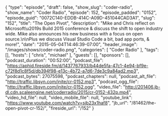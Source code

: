 {
  "type": "episode",
  "draft": false,
  "show_slug": "coder-radio",
  "show_name": "Coder Radio",
  "episode": 152,
  "episode_padded": "0152",
  "episode_guid": "0072C140-EDDB-414C-A09D-451044CAD3A1",
  "slug": "152",
  "title": "The Open Pivot",
  "description": "Mike and Chris reflect on Microsoft\u2019s Build 2015 conference & discuss the shift to open industry wide. Mike also announces his new business with a focus on open source.\n\nPlus we discuss Visual Studio Code a bit, bad app ports, & more!",
  "date": "2015-05-04T14:46:39-07:00",
  "header_image": "/images/shows/coder-radio.png",
  "categories": [
    "Coder Radio"
  ],
  "tags": [],
  "hosts": [
    "chris",
    "michael"
  ],
  "guests": [],
  "sponsors": [],
  "podcast_duration": "00:52:00",
  "podcast_file": "https://aphid.fireside.fm/d/1437767933/b44de5fa-47c1-4e94-bf9e-c72f8d1c8f5d/db394f98-e13c-4b72-a7d6-7de3c9a84ad2.mp3",
  "podcast_bytes": 27075598,
  "podcast_chapters": null,
  "podcast_alt_file": "http://traffic.libsyn.com/jnite/cr-0152.mp3",
  "podcast_ogg_file": "http://traffic.libsyn.com/jnite/cr-0152.ogg",
  "video_file": "http://201406.jb-dl.cdn.scaleengine.net/coderradio/2015/cr-0152-432p.mp4",
  "video_hd_file": null,
  "video_mobile_file": null,
  "youtube_link": "https://www.youtube.com/watch?v=sjb23x1haf8",
  "jb_url": "/81462/the-open-pivot-cr-152/",
  "fireside_url": "/152"
}

